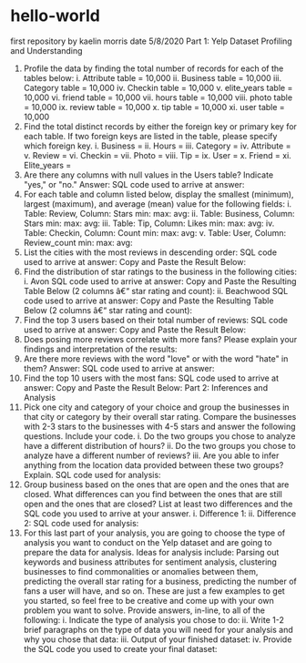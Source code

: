 # hello-world
first repository
by kaelin morris
date 5/8/2020
Part 1: Yelp Dataset Profiling and Understanding
1. Profile the data by finding the total number of records for each of the tables below: 
i. Attribute table = 10,000 
ii. Business table = 10,000 
iii. Category table = 10,000 
iv. Checkin table = 10,000 
v. elite_years table = 10,000 
vi. friend table = 10,000 
vii. hours table = 10,000 
viii. photo table = 10,000 
ix. review table = 10,000 
x. tip table = 10,000 
xi. user table = 10,000 
2. Find the total distinct records by either the foreign key or primary key for each table. If two foreign keys are listed in the table, please specify which foreign key.
i. Business =
ii. Hours =
iii. Category =
iv. Attribute =
v. Review =
vi. Checkin = 
vii. Photo =
viii. Tip = 
ix. User = 
x. Friend = 
xi. Elite_years =
3. Are there any columns with null values in the Users table? Indicate "yes," or "no."
Answer:
SQL code used to arrive at answer:
4. For each table and column listed below, display the smallest (minimum), largest (maximum), and average (mean) value for the following fields:
i. Table: Review, Column: Stars
min:		max:		avg:
ii. Table: Business, Column: Stars
min:		max:		avg:
iii. Table: Tip, Column: Likes
min:		max:		avg:
iv. Table: Checkin, Column: Count
min:		max:		avg:
v. Table: User, Column: Review_count
min:		max:		avg:
5. List the cities with the most reviews in descending order:
SQL code used to arrive at answer:
Copy and Paste the Result Below:
6. Find the distribution of star ratings to the business in the following cities:
i. Avon
SQL code used to arrive at answer:
Copy and Paste the Resulting Table Below (2 columns â€“ star rating and count):
ii. Beachwood
SQL code used to arrive at answer:
Copy and Paste the Resulting Table Below (2 columns â€“ star rating and count):
7. Find the top 3 users based on their total number of reviews:
SQL code used to arrive at answer:
Copy and Paste the Result Below:
8. Does posing more reviews correlate with more fans?
Please explain your findings and interpretation of the results:
9. Are there more reviews with the word "love" or with the word "hate" in them?
Answer:
SQL code used to arrive at answer:
10. Find the top 10 users with the most fans:
SQL code used to arrive at answer:
Copy and Paste the Result Below:
Part 2: Inferences and Analysis
1. Pick one city and category of your choice and group the businesses in that city or category by their overall star rating. Compare the businesses with 2-3 stars to the businesses with 4-5 stars and answer the following questions. Include your code.
i. Do the two groups you chose to analyze have a different distribution of hours?
ii. Do the two groups you chose to analyze have a different number of reviews?
iii. Are you able to infer anything from the location data provided between these two groups? Explain.
SQL code used for analysis:
2. Group business based on the ones that are open and the ones that are closed. What differences can you find between the ones that are still open and the ones that are closed? List at least two differences and the SQL code you used to arrive at your answer.
i. Difference 1:
ii. Difference 2:
SQL code used for analysis:
3. For this last part of your analysis, you are going to choose the type of analysis you want to conduct on the Yelp dataset and are going to prepare the data for analysis.
Ideas for analysis include: Parsing out keywords and business attributes for sentiment analysis, clustering businesses to find commonalities or anomalies between them, predicting the overall star rating for a business, predicting the number of fans a user will have, and so on. These are just a few examples to get you started, so feel free to be creative and come up with your own problem you want to solve. Provide answers, in-line, to all of the following:
i. Indicate the type of analysis you chose to do:
ii. Write 1-2 brief paragraphs on the type of data you will need for your analysis and why you chose that data:
iii. Output of your finished dataset:
iv. Provide the SQL code you used to create your final dataset:
